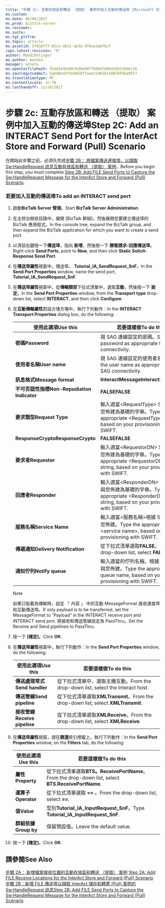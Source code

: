 ```yaml
---
title: "步驟 2c: 互動存放區和轉送 （提取） 案例中加入互動的傳送埠 |Microsoft 文件"
ms.custom: 
ms.date: 06/08/2017
ms.prod: biztalk-server
ms.reviewer: 
ms.suite: 
ms.tgt_pltfrm: 
ms.topic: article
ms.assetid: 57038f77-85c3-4811-ab3d-df6e2da8fbcf
caps.latest.revision: "5"
author: MandiOhlinger
ms.author: mandia
manager: anneta
ms.openlocfilehash: fb46943b20676dbe98f79db8760043bb51606c56
ms.sourcegitcommit: 5abd0ed3f9e4858ffaaec5481bfa8878595e95f7
ms.translationtype: MT
ms.contentlocale: zh-TW
ms.lasthandoff: 11/28/2017
---
```

# <a name="step-2c-add-an-interact-send-port-for-the-interact-store-and-forward-pull-scenario"></a><span data-ttu-id="6d2df-102">步驟 2c: 互動存放區和轉送 （提取） 案例中加入互動的傳送埠</span><span class="sxs-lookup"><span data-stu-id="6d2df-102">Step 2C: Add an INTERACT Send Port for the InterAct Store and Forward (Pull) Scenario</span></span>
<span data-ttu-id="6d2df-103">在開始此步驟之前，必須先完成[步驟 2B： 將檔案傳送連接埠，以擷取 Sw:HandleRequest 訊息互動存放區和轉送 （提取） 案例](../../adapters-and-accelerators/fileact-interact/step-2b-add-file-send-ports-to-get-sw-handlerequest-message-for-interact.md)。</span><span class="sxs-lookup"><span data-stu-id="6d2df-103">Before you begin this step, you must complete [Step 2B: Add FILE Send Ports to Capture the Sw:HandleRequest Message for the InterAct Store and Forward (Pull) Scenario](../../adapters-and-accelerators/fileact-interact/step-2b-add-file-send-ports-to-get-sw-handlerequest-message-for-interact.md).</span></span>  
  
### <a name="to-add-an-interact-send-port"></a><span data-ttu-id="6d2df-104">若要加入互動的傳送埠</span><span class="sxs-lookup"><span data-stu-id="6d2df-104">To add an INTERACT send port</span></span>  
  
1.  <span data-ttu-id="6d2df-105">啟動**BizTalk Server 管理**。</span><span class="sxs-lookup"><span data-stu-id="6d2df-105">Start **BizTalk Server Administration**.</span></span>  
  
2.  <span data-ttu-id="6d2df-106">在主控台樹狀目錄中，展開 [BizTalk 群組]，然後展開您要建立傳送埠的 BizTalk 應用程式。</span><span class="sxs-lookup"><span data-stu-id="6d2df-106">In the console tree, expand the BizTalk group, and then expand the BizTalk application for which you want to create a send port.</span></span>  
  
3.  <span data-ttu-id="6d2df-107">以滑鼠右鍵按一下**傳送埠**，指向 **新增**，然後按一下 **靜態請求-回應傳送埠**。</span><span class="sxs-lookup"><span data-stu-id="6d2df-107">Right-click **Send Ports**, point to **New**, and then click **Static Solicit-Response Send Port**.</span></span>  
  
4.  <span data-ttu-id="6d2df-108">在**傳送埠屬性**視窗中，傳送埠， **Tutorial_IA_SendRequest_SnF**。</span><span class="sxs-lookup"><span data-stu-id="6d2df-108">In the **Send Port Properties** window, name the send port, **Tutorial_IA_SendRequest_SnF**.</span></span>  
  
5.  <span data-ttu-id="6d2df-109">在**傳送埠屬性**視窗中，從**傳輸類型**下拉式清單中，選取**互動**，然後按一下 **設定**。</span><span class="sxs-lookup"><span data-stu-id="6d2df-109">In the **Send Port Properties** window, from the **Transport type** drop-down list, select **INTERACT**, and then click **Configure**.</span></span>  
  
6.  <span data-ttu-id="6d2df-110">在**互動傳輸屬性**對話方塊方塊中，執行下列動作：</span><span class="sxs-lookup"><span data-stu-id="6d2df-110">In the **INTERACT Transport Properties** dialog box, do the following:</span></span>  
  
    |<span data-ttu-id="6d2df-111">**使用此選項**</span><span class="sxs-lookup"><span data-stu-id="6d2df-111">**Use this**</span></span>|<span data-ttu-id="6d2df-112">**若要這樣做**</span><span class="sxs-lookup"><span data-stu-id="6d2df-112">**To do this**</span></span>|  
    |------------------|--------------------|  
    |<span data-ttu-id="6d2df-113">**密碼**</span><span class="sxs-lookup"><span data-stu-id="6d2df-113">**Password**</span></span>|<span data-ttu-id="6d2df-114">視 SAG 連線設定的密碼。</span><span class="sxs-lookup"><span data-stu-id="6d2df-114">Set the password as appropriate for SAG connectivity.</span></span>|  
    |<span data-ttu-id="6d2df-115">**使用者名稱**</span><span class="sxs-lookup"><span data-stu-id="6d2df-115">**User name**</span></span>|<span data-ttu-id="6d2df-116">視 SAG 連線設定的使用者名稱。</span><span class="sxs-lookup"><span data-stu-id="6d2df-116">Set the user name as appropriate for SAG connectivity.</span></span>|  
    |<span data-ttu-id="6d2df-117">**訊息格式**</span><span class="sxs-lookup"><span data-stu-id="6d2df-117">**Message format**</span></span>|<span data-ttu-id="6d2df-118">**InteractMessage**</span><span class="sxs-lookup"><span data-stu-id="6d2df-118">**InteractMessage**</span></span>|  
    |<span data-ttu-id="6d2df-119">**不可否認性指標**</span><span class="sxs-lookup"><span data-stu-id="6d2df-119">**Non-Repudiation Indicator**</span></span>|<span data-ttu-id="6d2df-120">**FALSE**</span><span class="sxs-lookup"><span data-stu-id="6d2df-120">**FALSE**</span></span>|  
    |<span data-ttu-id="6d2df-121">**要求類型**</span><span class="sxs-lookup"><span data-stu-id="6d2df-121">**Request Type**</span></span>|<span data-ttu-id="6d2df-122">輸入適當\<RequestType\> SWIFT 與您佈建為基礎的字串。</span><span class="sxs-lookup"><span data-stu-id="6d2df-122">Type the appropriate \<RequestType\> string, based on your provisioning with SWIFT.</span></span>|  
    |<span data-ttu-id="6d2df-123">**ResponseCrypto**</span><span class="sxs-lookup"><span data-stu-id="6d2df-123">**ResponseCrypto**</span></span>|<span data-ttu-id="6d2df-124">**FALSE**</span><span class="sxs-lookup"><span data-stu-id="6d2df-124">**FALSE**</span></span>|  
    |<span data-ttu-id="6d2df-125">**要求者**</span><span class="sxs-lookup"><span data-stu-id="6d2df-125">**Requestor**</span></span>|<span data-ttu-id="6d2df-126">輸入適當\<RequestorDN\> SWIFT 與您佈建為基礎的字串。</span><span class="sxs-lookup"><span data-stu-id="6d2df-126">Type the appropriate \<RequestorDN\> string, based on your provisioning with SWIFT.</span></span>|  
    |<span data-ttu-id="6d2df-127">**回應者**</span><span class="sxs-lookup"><span data-stu-id="6d2df-127">**Responder**</span></span>|<span data-ttu-id="6d2df-128">輸入適當\<ResponderDN\> SWIFT 與您佈建為基礎的字串。</span><span class="sxs-lookup"><span data-stu-id="6d2df-128">Type the appropriate \<ResponderDN\> string, based on your provisioning with SWIFT.</span></span>|  
    |<span data-ttu-id="6d2df-129">**服務名稱**</span><span class="sxs-lookup"><span data-stu-id="6d2df-129">**Service Name**</span></span>|<span data-ttu-id="6d2df-130">輸入適當\<服務名稱\>根據 SWIFT 與您佈建。</span><span class="sxs-lookup"><span data-stu-id="6d2df-130">Type the appropriate \<service name\>, based on your provisioning with SWIFT.</span></span>|  
    |<span data-ttu-id="6d2df-131">**傳遞通知**</span><span class="sxs-lookup"><span data-stu-id="6d2df-131">**Delivery Notification**</span></span>|<span data-ttu-id="6d2df-132">從下拉式清單選取**FALSE**。</span><span class="sxs-lookup"><span data-stu-id="6d2df-132">From the drop-down list, select **FALSE**.</span></span>|  
    |<span data-ttu-id="6d2df-133">**通知佇列**</span><span class="sxs-lookup"><span data-stu-id="6d2df-133">**Notify queue**</span></span>|<span data-ttu-id="6d2df-134">輸入適當的佇列名稱，根據 SWIFT 與您佈建。</span><span class="sxs-lookup"><span data-stu-id="6d2df-134">Type the appropriate queue name, based on your provisioning with SWIFT.</span></span>|  
  
    > [!NOTE]
    >  <span data-ttu-id="6d2df-135">如果只裝載為傳輸時，設定 「 內容 」 中的互動 MessageFormat 接收連接埠和互動傳送埠。</span><span class="sxs-lookup"><span data-stu-id="6d2df-135">If only payload is to be transferred, set the MessageFormat to “Payload” in the INTERACT receive port and INTERACT send port.</span></span> <span data-ttu-id="6d2df-136">將接收和傳送管線設定為 PassThru。</span><span class="sxs-lookup"><span data-stu-id="6d2df-136">Set the Receive and Send pipelines to PassThru.</span></span>  
  
7.  <span data-ttu-id="6d2df-137">按一下 **[確定]**。</span><span class="sxs-lookup"><span data-stu-id="6d2df-137">Click **OK**.</span></span>  
  
8.  <span data-ttu-id="6d2df-138">在**傳送埠屬性**視窗中，執行下列動作：</span><span class="sxs-lookup"><span data-stu-id="6d2df-138">In the **Send Port Properties** window, do the following:</span></span>  
  
    |<span data-ttu-id="6d2df-139">**使用此選項**</span><span class="sxs-lookup"><span data-stu-id="6d2df-139">**Use this**</span></span>|<span data-ttu-id="6d2df-140">**若要這樣做**</span><span class="sxs-lookup"><span data-stu-id="6d2df-140">**To do this**</span></span>|  
    |------------------|--------------------|  
    |<span data-ttu-id="6d2df-141">**傳送處理常式**</span><span class="sxs-lookup"><span data-stu-id="6d2df-141">**Send handler**</span></span>|<span data-ttu-id="6d2df-142">從下拉式清單中，選取主機互動。</span><span class="sxs-lookup"><span data-stu-id="6d2df-142">From the drop-down list, select the Interact host.</span></span>|  
    |<span data-ttu-id="6d2df-143">**傳送管線**</span><span class="sxs-lookup"><span data-stu-id="6d2df-143">**Send pipeline**</span></span>|<span data-ttu-id="6d2df-144">從下拉式清單選取**XMLTransmit**。</span><span class="sxs-lookup"><span data-stu-id="6d2df-144">From the drop-down list, select **XMLTransmit**.</span></span>|  
    |<span data-ttu-id="6d2df-145">**接收管線**</span><span class="sxs-lookup"><span data-stu-id="6d2df-145">**Receive pipeline**</span></span>|<span data-ttu-id="6d2df-146">從下拉式清單選取**XMLReceive**。</span><span class="sxs-lookup"><span data-stu-id="6d2df-146">From the drop-down list, select **XMLReceive**.</span></span>|  
  
9. <span data-ttu-id="6d2df-147">在**傳送埠屬性**視窗，請在**篩選**索引標籤上，執行下列動作：</span><span class="sxs-lookup"><span data-stu-id="6d2df-147">In the **Send Port Properties** window, on the **Filters** tab, do the following:</span></span>  
  
    |<span data-ttu-id="6d2df-148">**使用此選項**</span><span class="sxs-lookup"><span data-stu-id="6d2df-148">**Use this**</span></span>|<span data-ttu-id="6d2df-149">**若要這樣做**</span><span class="sxs-lookup"><span data-stu-id="6d2df-149">**To do this**</span></span>|  
    |------------------|--------------------|  
    |<span data-ttu-id="6d2df-150">**屬性**</span><span class="sxs-lookup"><span data-stu-id="6d2df-150">**Property**</span></span>|<span data-ttu-id="6d2df-151">從下拉式清單選取**BTS。ReceivePortName**。</span><span class="sxs-lookup"><span data-stu-id="6d2df-151">From the drop-down list, select **BTS.ReceivePortName**.</span></span>|  
    |<span data-ttu-id="6d2df-152">**運算子**</span><span class="sxs-lookup"><span data-stu-id="6d2df-152">**Operator**</span></span>|<span data-ttu-id="6d2df-153">從下拉式清單選取 **==** 。</span><span class="sxs-lookup"><span data-stu-id="6d2df-153">From the drop-down list, select **==**.</span></span>|  
    |<span data-ttu-id="6d2df-154">**值**</span><span class="sxs-lookup"><span data-stu-id="6d2df-154">**Value**</span></span>|<span data-ttu-id="6d2df-155">型別**Tutorial_IA_InputRequest_SnF**。</span><span class="sxs-lookup"><span data-stu-id="6d2df-155">Type **Tutorial_IA_InputRequest_SnF**.</span></span>|  
    |<span data-ttu-id="6d2df-156">**群組依據**</span><span class="sxs-lookup"><span data-stu-id="6d2df-156">**Group by**</span></span>|<span data-ttu-id="6d2df-157">保留預設值。</span><span class="sxs-lookup"><span data-stu-id="6d2df-157">Leave the default value.</span></span>|  
  
10. <span data-ttu-id="6d2df-158">按一下 **[確定]**。</span><span class="sxs-lookup"><span data-stu-id="6d2df-158">Click **OK**.</span></span>  
  
## <a name="see-also"></a><span data-ttu-id="6d2df-159">請參閱</span><span class="sxs-lookup"><span data-stu-id="6d2df-159">See Also</span></span>  
 <span data-ttu-id="6d2df-160">[步驟 2A： 新增檔案接收位置的互動存放區和轉送 （提取） 案例](../../adapters-and-accelerators/fileact-interact/step-2a-add-file-receive-locations-for-interact-store-and-forward-scenario.md) </span><span class="sxs-lookup"><span data-stu-id="6d2df-160">[Step 2A: Add FILE Receive Locations for the InterAct Store and Forward (Pull) Scenario](../../adapters-and-accelerators/fileact-interact/step-2a-add-file-receive-locations-for-interact-store-and-forward-scenario.md) </span></span>  
 [<span data-ttu-id="6d2df-161">步驟 2B：新增 FILE 傳送埠以擷取 InterAct 儲存和轉寄 (Pull) 案例的 Sw:HandleRequest 訊息</span><span class="sxs-lookup"><span data-stu-id="6d2df-161">Step 2B: Add FILE Send Ports to Capture the Sw:HandleRequest Message for the InterAct Store and Forward (Pull) Scenario</span></span>](../../adapters-and-accelerators/fileact-interact/step-2b-add-file-send-ports-to-get-sw-handlerequest-message-for-interact.md)
